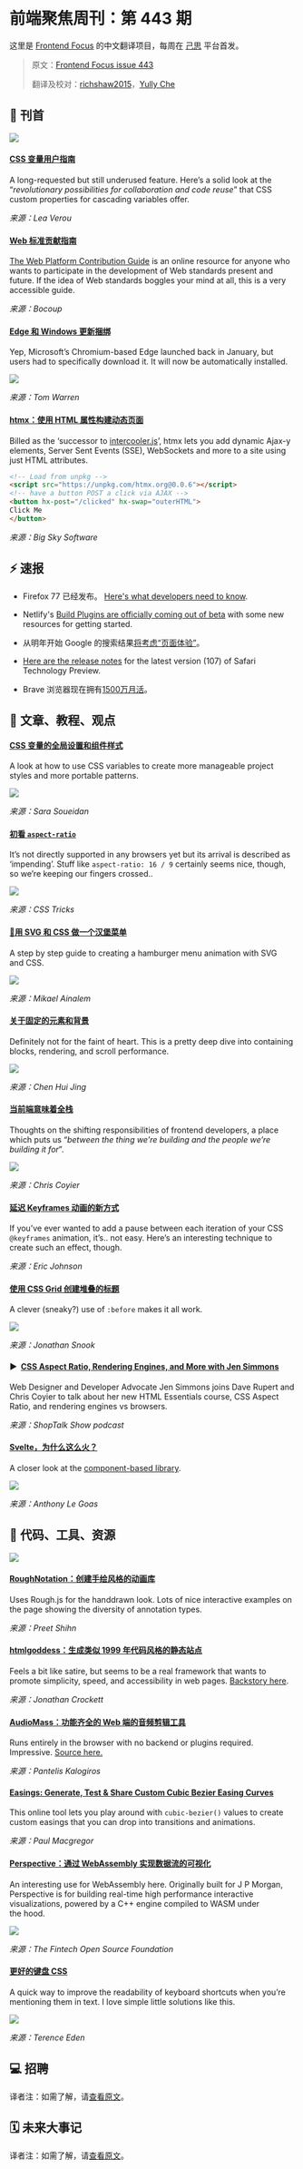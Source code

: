 # 前端聚焦周刊：第 443 期

这里是 [Frontend Focus](https://frontendfoc.us/latest) 的中文翻译项目，每周在 [己思](https://ohmyrss.com/?fef) 平台首发。

> 原文：[Frontend Focus issue 443](https://frontendfoc.us/issues/443)
> 
> 翻译及校对：[richshaw2015](https://github.com/richshaw2015)，[Yully Che](https://github.com/chechebecomestrong)

## 🚀 刊首

[![](https://res.cloudinary.com/cpress/image/upload/w_1280,e_sharpen:60/v1591187785/frvod9nkfvezghgxroqk.jpg)](https://frontendfoc.us/link/89447/rss)

#### [CSS 变量用户指南](https://frontendfoc.us/link/89447/rss "increment.com")

A long-requested but still underused feature. Here’s a solid look at the “_revolutionary possibilities for collaboration and code reuse_” that CSS custom properties for cascading variables offer.

*来源：Lea Verou*

#### [Web 标准贡献指南](https://frontendfoc.us/link/89448/rss "bocoup.com")

[The Web Platform Contribution Guide](https://frontendfoc.us/link/89449/rss) is an online resource for anyone who wants to participate in the development of Web standards present and future. If the idea of Web standards boggles your mind at all, this is a very accessible guide.

*来源：Bocoup*

#### [Edge 和 Windows 更新捆绑](https://frontendfoc.us/link/89535/rss "www.theverge.com")

Yep, Microsoft’s Chromium-based Edge launched back in January, but users had to specifically download it. It will now be automatically installed.

![](https://cdn.vox-cdn.com/thumbor/r5-m_B_et3km_i82fyxQ_dDbKFI=/0x0:2040x1360/1820x1213/filters:focal(857x517:1183x843):format(webp)/cdn.vox-cdn.com/uploads/chorus_image/image/66889047/acastro_200207_3900_Edge_0001.0.0.jpg)

*来源：Tom Warren*

#### [htmx：使用 HTML 属性构建动态页面](https://frontendfoc.us/link/89451/rss "htmx.org")

Billed as the ‘successor to [intercooler.js](https://frontendfoc.us/link/89452/rss)’, htmx lets you add dynamic Ajax-y elements, Server Sent Events (SSE), WebSockets and more to a site using just HTML attributes.

```html
<!-- Load from unpkg -->
<script src="https://unpkg.com/htmx.org@0.0.6"></script>
<!-- have a button POST a click via AJAX -->
<button hx-post="/clicked" hx-swap="outerHTML">
Click Me
</button>
```

*来源：Big Sky Software*

## ⚡️ 速报

*   Firefox 77 已经发布。 [Here's what developers need to know](https://frontendfoc.us/link/89453/rss).

*   Netlify's [Build Plugins are officially coming out of beta](https://frontendfoc.us/link/89454/rss) with some new resources for getting started.

*   从明年开始 Google 的搜索结果[将考虑“页面体验”](https://frontendfoc.us/link/89536/rss)。 

*   [Here are the release notes](https://frontendfoc.us/link/89456/rss) for the latest version (107) of Safari Technology Preview.

*   Brave 浏览器现在拥有[1500万月活](https://frontendfoc.us/link/89457/rss)。

## 📙 文章、教程、观点

#### [CSS 变量的全局设置和组件样式](https://frontendfoc.us/link/89463/rss "www.sarasoueidan.com")

A look at how to use CSS variables to create more manageable project styles and more portable patterns.

![](https://d33wubrfki0l68.cloudfront.net/8e0b908777367e41ea87008113238c903223ebb0/5c149/images/style-guide-settings.png)

*来源：Sara Soueidan*

#### [初看 `aspect-ratio`](https://frontendfoc.us/link/89461/rss "css-tricks.com")

It’s not directly supported in any browsers yet but its arrival is described as ‘impending’. Stuff like `aspect-ratio: 16 / 9` certainly seems nice, though, so we’re keeping our fingers crossed..

![](https://i0.wp.com/css-tricks.com/wp-content/uploads/2020/05/Screen-Shot-2020-05-29-at-6.23.02-AM.png?resize=1817%2C2048&ssl=1)

*来源：CSS Tricks*

#### [🍔用 SVG 和 CSS 做一个汉堡菜单](https://frontendfoc.us/link/89537/rss "medium.com")

A step by step guide to creating a hamburger menu animation with SVG and CSS.

![](https://miro.medium.com/max/1400/1*gvhLdQ8--lIgCYmXEeTVyw.png)

*来源：Mikael Ainalem*

#### [关于固定的元素和背景](https://frontendfoc.us/link/89462/rss "chenhuijing.com")

Definitely not for the faint of heart. This is a pretty deep dive into containing blocks, rendering, and scroll performance.

![](https://chenhuijing.com/assets/images/posts/css-positioning/stacking.svg)

*来源：Chen Hui Jing*

#### [当前端意味着全栈](https://frontendfoc.us/link/89464/rss "increment.com")

Thoughts on the shifting responsibilities of frontend developers, a place which puts us “_between the thing we’re building and the people we’re building it for_”.

![](https://increment.com/art/13/when-frontend-means-full-stack/cover-2000-7c6735bb.jpeg)

*来源：Chris Coyier*

#### [延迟 Keyframes 动画的新方式](https://frontendfoc.us/link/89466/rss "css-tricks.com")

If you’ve ever wanted to add a pause between each iteration of your CSS `@keyframes` animation, it’s.. not easy. Here’s an interesting technique to create such an effect, though.

*来源：Eric Johnson*

#### [使用 CSS Grid 创建堆叠的标题](https://frontendfoc.us/link/89467/rss "snook.ca")

A clever (sneaky?) use of `:before` makes it all work.

![](https://img.snook.ca/grid-a.png)

*来源：Jonathan Snook*

#### ▶  [CSS Aspect Ratio, Rendering Engines, and More with Jen Simmons](https://frontendfoc.us/link/89468/rss "shoptalkshow.com")

Web Designer and Developer Advocate Jen Simmons joins Dave Rupert and Chris Coyier to talk about her new HTML Essentials course, CSS Aspect Ratio, and rendering engines vs browsers.

*来源：ShopTalk Show podcast*

#### [Svelte，为什么这么火？](https://frontendfoc.us/link/89470/rss "dev.to")

A closer look at the [component-based library](https://frontendfoc.us/link/89471/rss).

![](https://res.cloudinary.com/practicaldev/image/fetch/s--KLPJgh3G--/c_imagga_scale,f_auto,fl_progressive,h_420,q_auto,w_1000/https://res.cloudinary.com/practicaldev/image/fetch/s--vjzjD8ry--/c_imagga_scale%2Cf_auto%2Cfl_progressive%2Ch_420%2Cq_auto%2Cw_1000/https://dev-to-uploads.s3.amazonaws.com/i/iye664mzhhpa35lypl5g.png)

*来源：Anthony Le Goas*

## 🔧 代码、工具、资源

[![](https://res.cloudinary.com/cpress/image/upload/w_1280,e_sharpen:60/n9z24mzl4gvuhho58ujg.jpg)](https://frontendfoc.us/link/89472/rss)

#### [RoughNotation：创建手绘风格的动画库](https://frontendfoc.us/link/89472/rss "roughnotation.com")

Uses Rough.js for the handdrawn look. Lots of nice interactive examples on the page showing the diversity of annotation types.

*来源：Preet Shihn*

#### [htmlgoddess：生成类似 1999 年代码风格的静态站点](https://frontendfoc.us/link/89474/rss "github.com")

Feels a bit like satire, but seems to be a real framework that wants to promote simplicity, speed, and accessibility in web pages. [Backstory here](https://frontendfoc.us/link/89475/rss).

*来源：Jonathan Crockett*

#### [AudioMass：功能齐全的 Web 端的音频剪辑工具](https://frontendfoc.us/link/89476/rss "audiomass.co")

Runs entirely in the browser with no backend or plugins required. Impressive. [Source here.](https://frontendfoc.us/link/89477/rss)

*来源：Pantelis Kalogiros*

#### [Easings: Generate, Test & Share Custom Cubic Bezier Easing Curves](https://frontendfoc.us/link/89478/rss "easings.co")

This online tool lets you play around with `cubic-bezier()` values to create custom easings that you can drop into transitions and animations.

*来源：Paul Macgregor*

#### [Perspective：通过 WebAssembly 实现数据流的可视化](https://frontendfoc.us/link/89479/rss "github.com")

An interesting use for WebAssembly here. Originally built for J P Morgan, Perspective is for building real-time high performance interactive visualizations, powered by a C++ engine compiled to WASM under the hood.

![](https://camo.githubusercontent.com/f69d1132e2984e2a97209fc21520e9812c464873/68747470733a2f2f70657273706563746976652e66696e6f732e6f72672f696d672f64656d6f5f736d616c6c2e676966)

*来源：The Fintech Open Source Foundation*

#### [更好的键盘 CSS](https://frontendfoc.us/link/89480/rss "shkspr.mobi")

A quick way to improve the readability of keyboard shortcuts when you’re mentioning them in text. I love simple little solutions like this.

[![](https://res.cloudinary.com/cpress/image/upload/w_1280,e_sharpen:60/zxikygdsvgrznqvoom34.jpg)](https://frontendfoc.us/link/89480/rss)

*来源：Terence Eden*

## 💻 招聘

译者注：如需了解，请[查看原文](https://frontendfoc.us/issues/443)。

## 🗓 未来大事记

译者注：如需了解，请[查看原文](https://frontendfoc.us/issues/443)。

